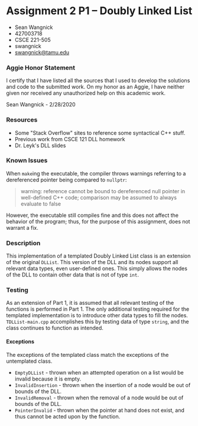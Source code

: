 # Assignment 2 P1 – Doubly Linked List

* Sean Wangnick
* 427003718
* CSCE 221-505
* swangnick
* swangnick@tamu.edu

### Aggie Honor Statement
I certify that I have listed all the sources that I used to develop the solutions and code to the submitted work.
On my honor as an Aggie, I have neither given nor received any unauthorized help on this academic work.

Sean Wangnick - 2/28/2020

### Resources
- Some "Stack Overflow" sites to reference some syntactical C++ stuff.
- Previous work from CSCE 121 DLL homework
- Dr. Leyk's DLL slides

### Known Issues
When `make`ing the executable, the compiler throws warnings referring to a dereferenced pointer being compared to
`nullptr`:

>warning: reference cannot be bound to dereferenced null pointer in well-defined C++ code; comparison may be assumed to
>always evaluate to false

However, the executable still compiles fine and this does not affect the behavior of the program; thus, for the purpose
of this assignment, does not warrant a fix.

### Description
This implementation of a templated Doubly Linked List class is an extension of the original `DLList`. This version of 
the DLL and its nodes support all relevant data types, even user-defined ones. This simply allows the nodes of the DLL
to contain other data that is not of type `int`.

### Testing
As an extension of Part 1, it is assumed that all relevant testing of the functions is performed in Part 1. The only
additional testing required for the templated implementation is to introduce other data types to fill the nodes.
`TDLList-main.cpp` accomplishes this by testing data of type `string`, and the class continues to function as intended. 

#### Exceptions
The exceptions of the templated class match the exceptions of the untemplated class.

- `EmptyDLList` - thrown when an attempted operation on a list would be invalid because it is empty. 
- `InvalidInsertion` - thrown when the insertion of a node would be out of bounds of the DLL.
- `InvalidRemoval` - thrown when the removal of a node would be out of bounds of the DLL.
- `PointerInvalid` - thrown when the pointer at hand does not exist, and thus cannot be acted upon by the function.